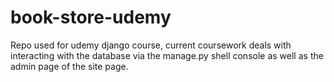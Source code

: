 # book-store-udemy
Repo used for udemy django course, current coursework deals with interacting with the database via the manage.py shell console as well as the admin page of the site page.
